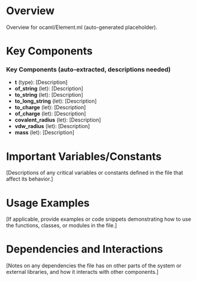 # Overview

Overview for ocaml/Element.ml (auto-generated placeholder).

# Key Components

### Key Components (auto-extracted, descriptions needed)
- **t** (type): [Description]
- **of_string** (let): [Description]
- **to_string** (let): [Description]
- **to_long_string** (let): [Description]
- **to_charge** (let): [Description]
- **of_charge** (let): [Description]
- **covalent_radius** (let): [Description]
- **vdw_radius** (let): [Description]
- **mass** (let): [Description]

# Important Variables/Constants

[Descriptions of any critical variables or constants defined in the file that affect its behavior.]

# Usage Examples

[If applicable, provide examples or code snippets demonstrating how to use the functions, classes, or modules in the file.]

# Dependencies and Interactions

[Notes on any dependencies the file has on other parts of the system or external libraries, and how it interacts with other components.]
